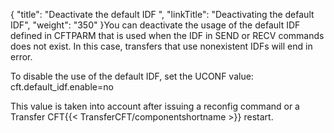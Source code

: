 {
    "title": "Deactivate the default IDF ",
    "linkTitle": "Deactivating the default IDF",
    "weight": "350"
}You can deactivate the usage of the default IDF defined in CFTPARM that is used when the IDF in SEND or RECV commands does not exist. In this case, transfers that use nonexistent IDFs will end in error.

To disable the use of the default IDF, set the UCONF value: cft.default\_idf.enable=no

This value is taken into account after issuing a reconfig command or a Transfer CFT{{< TransferCFT/componentshortname  >}} restart.
